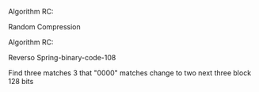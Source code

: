 Algorithm RC:

Random Compression

Algorithm RC:

Reverso Spring-binary-code-108

Find three matches 3 that "0000" matches change to two next three block 128 bits

